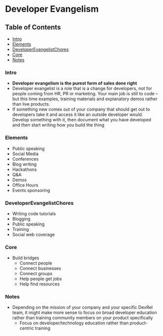 # Developer Evangelism

## Table of Contents

* [Intro](#intro) <br>
* [Elements](#elements) <br>
* [DeveloperEvangelistChores](#developerevangelistchores) <br>
* [Core](#core) <br>
* [Notes](#notes) <br>

### Intro

- **Developer evangelism is the purest form of sales done right**
- Developer evangelist is a role that is a change for developers, not for people coming from HR, PR or marketing. Your main job is still to code – but this time examples, training materials and explanatory demos rather than live products.
- If something new comes out of your company that should get out to developers take it and access it like an outside developer would. Develop something with it, then document what you have developed and then start writing how you build the thing

### Elements

- Public speaking
- Social Media
- Conferences
- Blog writing
- Hackathons
- Q&A
- Demos
- Office Hours
- Events sponsoring

### DeveloperEvangelistChores

- Writing code tutorials
- Blogging
- Public speaking
- Training
- Social web coverage

### Core

- Build bridges
    - Connect people
    - Connect businesses
    - Connect groups
    - Help people get jobs
    - Help find resources

### Notes

- Depending on the mission of your company and your specific DevRel team, it might make more sense to focus on broad developer education rather than training community members on your product specifically
  - Focus on developer/technology education rather than product-centric training
